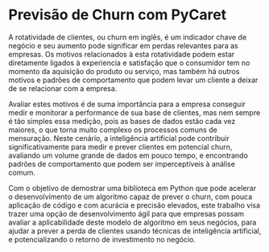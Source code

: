 # Previsão de Churn com PyCaret

A rotatividade de clientes, ou churn em inglês, é um indicador chave de negócio e seu aumento pode significar em perdas relevantes para as empresas. Os motivos relacionados à esta rotatividade podem estar diretamente ligados à experiencia e satisfação que o consumidor tem no momento da aquisição do produto ou serviço, mas também há outros motivos e padrões de comportamento que podem levar um cliente a deixar de se relacionar com a empresa.  

Avaliar estes motivos é de suma importância para a empresa conseguir medir e monitorar a performance de sua base de clientes, mas nem sempre é tão simples essa medição, pois as bases de dados estão cada vez maiores, o que torna muito complexo os processos comuns de mensuração. Neste cenário, a inteligência artificial pode contribuir significativamente para medir e prever clientes em potencial churn, avaliando um volume grande de dados em pouco tempo, e encontrando padrões de comportamento que podem ser imperceptíveis à análise comum.  

Com o objetivo de demostrar uma biblioteca em Python que pode acelerar o desenvolvimento de um algoritmo capaz de prever o churn, com pouca aplicação de código e com acurácia e precisão elevados, este trabalho visa trazer uma opção de desenvolvimento ágil para que empresas possam avaliar a aplicabilidade deste modelo de algoritmo em seus negócios, para ajudar a prever a perda de clientes usando técnicas de inteligência artificial, e potencializando o retorno de investimento no negócio. 
